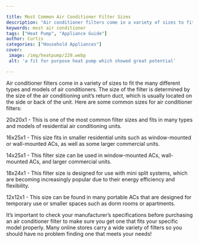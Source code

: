 ```yaml
---

title: Most Common Air Conditioner Filter Sizes
description: "Air conditioner filters come in a variety of sizes to fit the many different types and models of air conditioners. The size of the...find out now"
keywords: most air conditioner
tags: ["Heat Pump", "Appliance Guide"]
author: Curtis
categories: ["Household Appliances"]
cover: 
 image: /img/heatpump/229.webp
 alt: 'a fit for purpose heat pump which showed great potential'

---
```


Air conditioner filters come in a variety of sizes to fit the many different types and models of air conditioners. The size of the filter is determined by the size of the air conditioning unit’s return duct, which is usually located on the side or back of the unit. Here are some common sizes for air conditioner filters: 

20x20x1 - This is one of the most common filter sizes and fits in many types and models of residential air conditioning units.

16x25x1 - This size fits in smaller residential units such as window-mounted or wall-mounted ACs, as well as some larger commercial units.

14x25x1 - This filter size can be used in window-mounted ACs, wall-mounted ACs, and larger commercial units. 

18x24x1 - This filter size is designed for use with mini split systems, which are becoming increasingly popular due to their energy efficiency and flexibility. 

12x12x1 - This size can be found in many portable ACs that are designed for temporary use or smaller spaces such as dorm rooms or apartments. 

It’s important to check your manufacturer’s specifications before purchasing an air conditioner filter to make sure you get one that fits your specific model properly. Many online stores carry a wide variety of filters so you should have no problem finding one that meets your needs!
